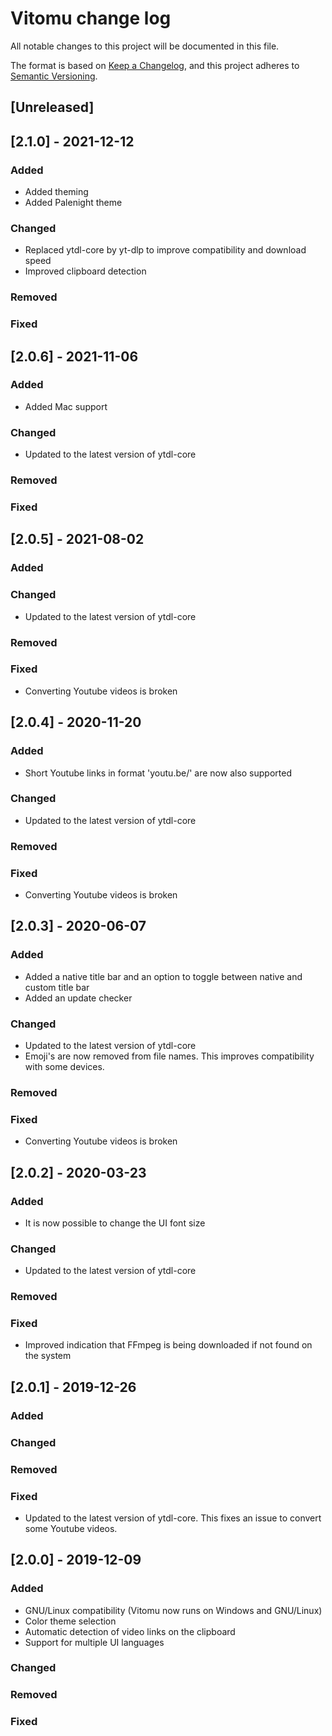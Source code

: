 # Vitomu change log

All notable changes to this project will be documented in this file.

The format is based on [Keep a Changelog](https://keepachangelog.com/en/1.0.0/),
and this project adheres to [Semantic Versioning](https://semver.org/spec/v2.0.0.html).

## [Unreleased]

## [2.1.0] - 2021-12-12

### Added

-   Added theming
-   Added Palenight theme

### Changed

-   Replaced ytdl-core by yt-dlp to improve compatibility and download speed
-   Improved clipboard detection

### Removed

### Fixed

## [2.0.6] - 2021-11-06

### Added

-   Added Mac support

### Changed

-   Updated to the latest version of ytdl-core

### Removed

### Fixed

## [2.0.5] - 2021-08-02

### Added

### Changed

-   Updated to the latest version of ytdl-core

### Removed

### Fixed

-   Converting Youtube videos is broken

## [2.0.4] - 2020-11-20

### Added

-   Short Youtube links in format 'youtu.be/' are now also supported

### Changed

-   Updated to the latest version of ytdl-core

### Removed

### Fixed

-   Converting Youtube videos is broken

## [2.0.3] - 2020-06-07

### Added

-   Added a native title bar and an option to toggle between native and custom title bar
-   Added an update checker

### Changed

-   Updated to the latest version of ytdl-core
-   Emoji's are now removed from file names. This improves compatibility with some devices.

### Removed

### Fixed

-   Converting Youtube videos is broken

## [2.0.2] - 2020-03-23

### Added

-   It is now possible to change the UI font size

### Changed

-   Updated to the latest version of ytdl-core

### Removed

### Fixed

-   Improved indication that FFmpeg is being downloaded if not found on the system

## [2.0.1] - 2019-12-26

### Added

### Changed

### Removed

### Fixed

-   Updated to the latest version of ytdl-core. This fixes an issue to convert some Youtube videos.

## [2.0.0] - 2019-12-09

### Added

-   GNU/Linux compatibility (Vitomu now runs on Windows and GNU/Linux)
-   Color theme selection
-   Automatic detection of video links on the clipboard
-   Support for multiple UI languages

### Changed

### Removed

### Fixed
